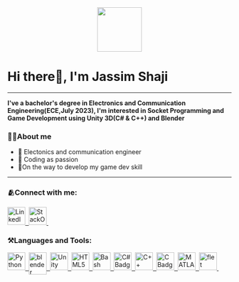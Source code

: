 <div id="header" align="center">
  <img src="https://media.giphy.com/media/M9gbBd9nbDrOTu1Mqx/giphy.gif" width="100"/>
</div>

# Hi there👋, I'm Jassim Shaji
---
<b> I've a bachelor's degree in Electronics and Communication Engineering(ECE,July 2023), I'm interested in Socket Programming and Game Development using Unity 3D(C# & C++) and Blender</b>
### 🧑‍💻About me

- 👷 Electonics and communication engineer
- 💪 Coding as passion
- 🥇On the way to develop my game dev skill

---


### 🫂Connect with me:
<div id="badges">
  <a href="www.linkedin.com/in/jassim-shaji">
    <img src="https://raw.githubusercontent.com/rahuldkjain/github-profile-readme-generator/master/src/images/icons/Social/linked-in-alt.svg" title="LinkedIn" alt="LinkedIn",align ="top", width="40", height="40"/>&nbsp;
  </a>
    <a href="https://stackoverflow.com/users/13246930/jassim-shaji">
    <img src="https://raw.githubusercontent.com/rahuldkjain/github-profile-readme-generator/master/src/images/icons/Social/stack-overflow.svg" title="StackOverflow" alt="StackOverflow",align ="top", width="40", height="40"/>&nbsp;
  </a>

</div>

### ⚒️Languages and Tools:
<div id="badges">
  <a href="https://www.python.org/">
    <img src="https://cdn-icons-png.flaticon.com/128/5968/5968350.png" title="Python" alt="Python", width="40"/>&nbsp;
  </a>
  <a href="https://www.blender.org/">
    <img src="https://www.blender.org/wp-content/uploads/2020/07/blender_community_logo_white.png" title="blender" alt="blender Badge" ,align = "top", width="40", align = "top" height="50"/>&nbsp;
  </a>
  <a href="https://unity.com/">
    <img src="https://img.icons8.com/?size=1x&id=39848&format=png", title = "Unity", alt="Unity Badge", align = "top" width="40"/>&nbsp;
  </a>
    <a href="https://www.w3.org/html/">
    <img src="https://img.icons8.com/?size=1x&id=20909&format=png", title = "HTML5", alt="HTML5 Badge", align = "top" width="40"/>&nbsp;
  </a>
      <a href="www.gnu.org/software/bash/">
    <img src="https://img.icons8.com/?size=1x&id=8gWOBXY72Osj&format=png", title = "Bash", alt="Bash Badge", align = "top" width="40"/>&nbsp;
  </a>
        <a href="https://www.w3schools.com/cs/index.php">
    <img src="https://t1.gstatic.com/images?q=tbn:ANd9GcQMGEI6cXO_TgUAxKv9RcV9YwPNdVzjcf5J7fI-iH2pfWDhzMID", title = "C#", alt="C# Badge", align = "top" width="40"/>&nbsp;
  </a>
        <a href="https://www.w3schools.com/cpp/">
    <img src="https://encrypted-tbn1.gstatic.com/images?q=tbn:ANd9GcR7W6lIqjGNJMWyFvMsZXreLs5C-noqdD1zSWata6NDLR5XJmIA", title = "C++", alt="C++ Badge", align = "top" width="40"/>&nbsp;
  </a>
           <a href="https://www.cprogramming.com/">
    <img src="https://encrypted-tbn1.gstatic.com/images?q=tbn:ANd9GcSXxr19VHbcFyskkJZnE1e6IIDrHyognQ3CAQ0z7bvLAvdMr5nX", title = "C", alt="C Badge", align = "top" width="40"/>&nbsp;
  </a>
            <a href="https://www.mathworks.com/products/matlab.html">
    <img src="https://img.icons8.com/?size=1x&id=r5Y16PcDkoWI&format=png", title = "MATLAB", alt="MATLAB Badge", align = "top" width="40"/>&nbsp;
  </a>
              <a href="https://flet.dev/">
    <img src="https://i.stack.imgur.com/qoIkr.png", title = "flet", alt="flet Badge", align = "top" width="40"/>&nbsp;
  </a>
  
</div>

